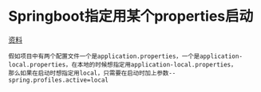 # Springboot指定用某个properties启动
[资料](https://blog.csdn.net/qq_36640480/article/details/109578822)
```text
假如项目中有两个配置文件一个是application.properties，一个是application-local.properties，在本地的时候想指定用application-local.properties，
那么如果在启动时想指定用local，只需要在启动时加上参数--spring.profiles.active=local
```